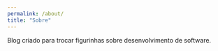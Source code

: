 ```yaml
---
permalink: /about/
title: "Sobre"
---
```


Blog criado para trocar figurinhas sobre desenvolvimento de software.
